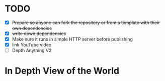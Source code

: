 # TODO
* [x] ~~Prepare so anyone can fork the repository or from a template with their own dependencies~~
* [x] ~~write down dependencies~~
* [x] Make sure it runs in simple HTTP server before publishing
* [x] link YouTube video
* [ ] Depth Anything V2

# In Depth View of the World
